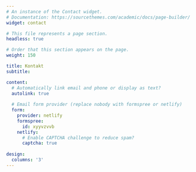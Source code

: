```yaml
---
# An instance of the Contact widget.
# Documentation: https://sourcethemes.com/academic/docs/page-builder/
widget: contact

# This file represents a page section.
headless: true

# Order that this section appears on the page.
weight: 150

title: Kontakt
subtitle:

content:
  # Automatically link email and phone or display as text?
  autolink: true
  
  # Email form provider (replace nobody with formspree or netlify)
  form:
    provider: netlify
    formspree:
      id: xyyvzvvb
    netlify:
      # Enable CAPTCHA challenge to reduce spam?
      captcha: true
  
design:
  columns: '3'
---
```

